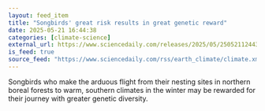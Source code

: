 ```yaml
---
layout: feed_item
title: "Songbirds' great risk results in great genetic reward"
date: 2025-05-21 16:44:38
categories: [climate-science]
external_url: https://www.sciencedaily.com/releases/2025/05/250521124438.htm
is_feed: true
source_feed: "https://www.sciencedaily.com/rss/earth_climate/climate.xml"
---
```


Songbirds who make the arduous flight from their nesting sites in northern boreal forests to warm, southern climates in the winter may be rewarded for their journey with greater genetic diversity.
